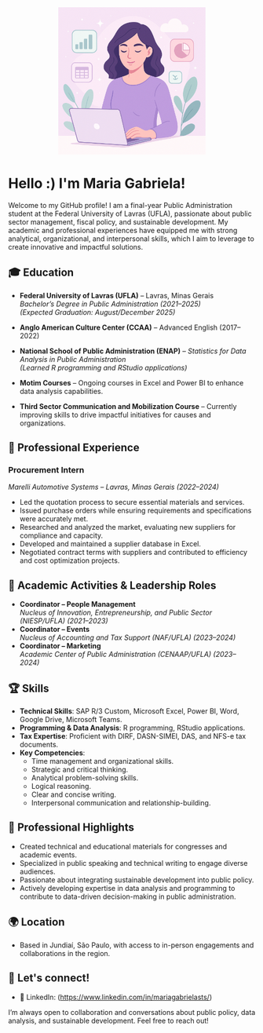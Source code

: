<div align="center">
  <img src="github.png" alt="Ilustração de perfil Maria Gabriela" width="300">
</div>

# Hello :) I'm Maria Gabriela!

Welcome to my GitHub profile! I am a final-year Public Administration student at the Federal University of Lavras (UFLA), passionate about public sector management, fiscal policy, and sustainable development. My academic and professional experiences have equipped me with strong analytical, organizational, and interpersonal skills, which I aim to leverage to create innovative and impactful solutions.

## 🎓 Education
- **Federal University of Lavras (UFLA)** – Lavras, Minas Gerais  
  *Bachelor’s Degree in Public Administration (2021–2025)*  
  *(Expected Graduation: August/December 2025)*

- **Anglo American Culture Center (CCAA)** – Advanced English (2017–2022)

- **National School of Public Administration (ENAP)** – *Statistics for Data Analysis in Public Administration*  
  *(Learned R programming and RStudio applications)*

- **Motim Courses** – Ongoing courses in Excel and Power BI to enhance data analysis capabilities.

- **Third Sector Communication and Mobilization Course** – Currently improving skills to drive impactful initiatives for causes and organizations.

## 💼 Professional Experience
### **Procurement Intern**  
*Marelli Automotive Systems – Lavras, Minas Gerais (2022–2024)*  
- Led the quotation process to secure essential materials and services.  
- Issued purchase orders while ensuring requirements and specifications were accurately met.  
- Researched and analyzed the market, evaluating new suppliers for compliance and capacity.  
- Developed and maintained a supplier database in Excel.  
- Negotiated contract terms with suppliers and contributed to efficiency and cost optimization projects.

## 🚀 Academic Activities & Leadership Roles
- **Coordinator – People Management**  
  *Nucleus of Innovation, Entrepreneurship, and Public Sector (NIESP/UFLA) (2021–2023)*  
- **Coordinator – Events**  
  *Nucleus of Accounting and Tax Support (NAF/UFLA) (2023–2024)*  
- **Coordinator – Marketing**  
  *Academic Center of Public Administration (CENAAP/UFLA) (2023–2024)*  

## 🏆 Skills
- **Technical Skills**: SAP R/3 Custom, Microsoft Excel, Power BI, Word, Google Drive, Microsoft Teams.  
- **Programming & Data Analysis**: R programming, RStudio applications.  
- **Tax Expertise**: Proficient with DIRF, DASN-SIMEI, DAS, and NFS-e tax documents.  
- **Key Competencies**:  
  - Time management and organizational skills.  
  - Strategic and critical thinking.  
  - Analytical problem-solving skills.  
  - Logical reasoning.  
  - Clear and concise writing.  
  - Interpersonal communication and relationship-building.  

## 🌟 Professional Highlights
- Created technical and educational materials for congresses and academic events.  
- Specialized in public speaking and technical writing to engage diverse audiences.  
- Passionate about integrating sustainable development into public policy.  
- Actively developing expertise in data analysis and programming to contribute to data-driven decision-making in public administration.

## 🌍 Location
- Based in Jundiaí, São Paulo, with access to in-person engagements and collaborations in the region.

## 💬 Let's connect!
- 💼 LinkedIn: (https://www.linkedin.com/in/mariagabrielasts/)

I’m always open to collaboration and conversations about public policy, data analysis, and sustainable development. Feel free to reach out! 
